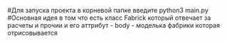 #Для запуска проекта в корневой папке введите python3 main.py
#Основная идея в том что есть класс Fabrick который отвечает за расчеты и прочии и его аттрибут - body - моделька фабрики которая отрисовывается
